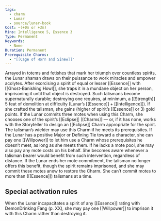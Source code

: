 ```yaml
---
tags:
  - charm
  - Lunar
  - source/lunar-book
Cost: —(+0m or +3m)
Mins: Intelligence 5, Essence 3
Type: Permanent
Keywords:
  - None
Duration: Permanent
Prerequisite Charms:
  - "[[Cage of Horn and Sinew]]"
---
```

Arrayed in totems and fetishes that mark her triumph over countless spirits, the Lunar shaman draws on their puissance to work miracles and empower acolytes. After exorcising a spirit of equal or lesser [[Essence]] with [[Ghost-Banishing Howl]], she traps it in a mundane object on her person, imprisoning it until that object is destroyed. Such talismans become supernaturally durable; destroying one requires, at minimum, a [[Strength]] 5 feat of demolition at difficulty (Lunar’s [[Essence]] + [[Intelligence]]). If she crafted the talisman, she gains (higher of spirit’s [[Essence]] or 3) gold points. If the Lunar commits three motes when using this Charm, she chooses one of the spirit’s [[Eclipse]] [[Charms]] — or, if it has none, works with the Storyteller to design an [[Eclipse]] Charm appropriate for the spirit. The talisman’s wielder may use this Charm if he meets its prerequisites. If the Lunar has a positive Major or Defining Tie toward a character, she can pay one [[Willpower]] to let him use a Charm whose prerequisites he doesn’t meet, as long as she meets them. If he lacks a mote pool, she may also pay any mote costs on his behalf. She becomes aware whenever a talisman bearer would benefit from such intervention, regardless of distance. If the Lunar ends her mote commitment, the talisman no longer offers this benefit, though the spirit remains imprisoned, and she may commit these motes anew to restore the Charm. She can’t commit motes to more than ([[Essence]]) talismans at a time. 

## Special activation rules

When the Lunar incapacitates a spirit of any [[Essence]] rating with DemonDrinking Fang (p. XX), she may pay one [[Willpower]] to imprison it with this Charm rather than destroying it.